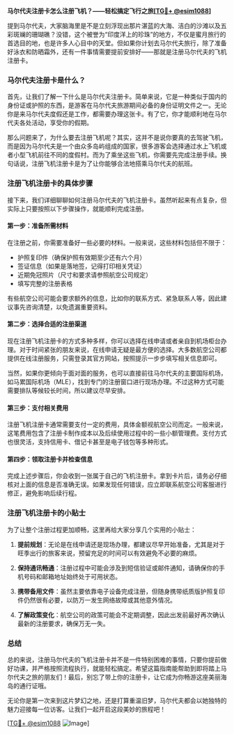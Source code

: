 **马尔代夫注册卡怎么注册飞机？——轻松搞定飞行之旅[[TG💪+ @esim1088](https://t.me/s/esim1088)]**

提到马尔代夫，大家脑海里是不是立刻浮现出那片湛蓝的大海、洁白的沙滩以及五彩斑斓的珊瑚礁？没错，这个被誉为“印度洋上的珍珠”的地方，不仅是蜜月旅行的首选目的地，也是许多人心目中的天堂。但如果你计划去马尔代夫旅行，除了准备好泳衣和防晒霜外，还有一件事情需要提前安排好——那就是注册马尔代夫的飞机注册卡。

### 马尔代夫注册卡是什么？

首先，让我们了解一下什么是马尔代夫注册卡。简单来说，它是一种类似于国内的身份证或护照的东西，是游客在马尔代夫旅游期间必备的身份证明文件之一。无论你是来马尔代夫度假还是工作，都需要办理这张卡。有了它，你才能顺利地在马尔代夫各处活动，享受你的假期。

那么问题来了，为什么要去注册飞机呢？其实，这并不是说你要真的去驾驶飞机，而是因为马尔代夫是一个由众多岛屿组成的国家，很多游客会选择通过水上飞机或者小型飞机前往不同的度假村。而为了乘坐这些飞机，你需要先完成注册手续。换句话说，注册飞机注册卡是为了让你能够合法地搭乘马尔代夫的航班。

### 注册飞机注册卡的具体步骤

接下来，我们详细聊聊如何注册马尔代夫的飞机注册卡。虽然听起来有点复杂，但实际上只要按照以下步骤操作，就能顺利完成注册。

#### 第一步：准备所需材料

在注册之前，你需要准备好一些必要的材料。一般来说，这些材料包括但不限于：

- 护照复印件（确保护照有效期至少还有六个月）
- 签证信息（如果是落地签，记得打印相关凭证）
- 近期免冠照片（尺寸和要求请参照航空公司规定）
- 填写完整的注册表格

有些航空公司可能会要求额外的信息，比如你的联系方式、紧急联系人等，因此建议事先咨询清楚，以免遗漏重要资料。

#### 第二步：选择合适的注册渠道

现在注册飞机注册卡的方式多种多样，你可以选择在线申请或者亲自到机场柜台办理。对于时间紧张的朋友来说，在线申请无疑是最方便的选择。大多数航空公司都提供在线注册服务，只需登录其官方网站，按照提示一步步填写相关信息即可。

当然，如果你更倾向于面对面的服务，也可以直接前往马尔代夫的主要国际机场，如马累国际机场（MLE），找到专门的注册窗口进行现场办理。不过这种方式可能需要排队等候较长时间，所以建议尽早安排。

#### 第三步：支付相关费用

注册飞机注册卡通常需要支付一定的费用，具体金额视航空公司而定。一般来说，这笔费用包含了注册卡制作成本以及后续使用过程中的一些小额管理费。支付方式也很灵活，支持信用卡、借记卡甚至是电子钱包等多种形式。

#### 第四步：领取注册卡并检查信息

完成上述步骤后，你会收到一张属于自己的飞机注册卡。拿到卡片后，请务必仔细核对上面的信息是否准确无误。如果发现任何错误，应立即联系航空公司客服进行修正，避免影响后续行程。

### 注册飞机注册卡的小贴士

为了让整个注册过程更加顺畅，这里再给大家分享几个实用的小贴士：

1. **提前规划**：无论是在线申请还是现场办理，都建议尽早开始准备，尤其是对于旺季出行的旅客来说，预留充足的时间可以有效避免不必要的麻烦。
   
2. **保持通讯畅通**：注册过程中可能会涉及到短信验证或邮件通知，请确保你的手机号码和邮箱地址始终处于可用状态。

3. **携带备用文件**：虽然主要依靠电子设备完成注册，但随身携带纸质版护照复印件仍然很有必要，以防万一发生网络故障或其他意外情况。

4. **了解政策变化**：航空公司的政策可能会不定期调整，因此出发前最好再次确认最新的注册要求，确保万无一失。

### 总结

总的来说，注册马尔代夫的飞机注册卡并不是一件特别困难的事情，只要你提前做好功课，并严格按照流程执行，就能轻松搞定。希望这篇指南能帮助到即将踏上马尔代夫之旅的朋友们！最后，别忘了带上你的注册卡，让它成为你畅游这座美丽海岛的通行证哦。

无论你是第一次来到这片梦幻之地，还是打算重温旧梦，马尔代夫都会以她独特的魅力迎接每一位访客。让我们一起开启这段美妙的旅程吧！

[[TG💪+ @esim1088](https://t.me/s/esim1088) ![Image](https://i.postimg.cc/4NQfJmqS/Snipaste-2025-05-13-00-14-12.png)]